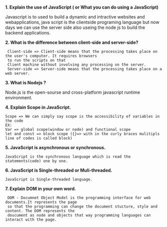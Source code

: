 **1. Explain the use of JavaScript ( or What you can do using a JavaScript)**
   
   Javascript is to used to build a dynamic and intractive websites and webapplications, java script is the clientside programing language 
   but now days we can use the server side also useing the node js to build the backend applications.
   
**2. What is the difference between client-side and server-side?**

     Client-side => Client-side means that the processing takes place on the user's computer. It requires browsers 
     to run the scripts on that
     Client machine without involving any processing on the server.
     Server-side => Server-side means that the processing takes place on a web server.

**3. What is Nodejs ?**
    
   Node.js is the open-sourse and cross-platform javascript runtime environment.
 
**4. Explain Scope in JavaScript.**
  
    Scope => We can simply say scope is the accessibility of variables in the code
    EX:
    Var => global scope(window or node) and functional scope
    let and const => block scope ({}=> with in the curly braces mulitipls line of codes is called block)
    
 **5. JavaScript is asynchronous or synchronous.**
 
    JavaScript is the synchronous language which is read the statements(code) one by one.
    
**6. JavaScript is Single-threaded or Muli-threaded.**

    JavaScript is Single-threaded language.
    
 **7. Explain DOM in your own word.**
     
     DOM - Documnet Object Model is the programming interface for web documents.It represents the page 
     so that the programming can change the document stucture, style and content. The DOM represents the
     doucument as node and objects that way programming languages can interact with the page.
